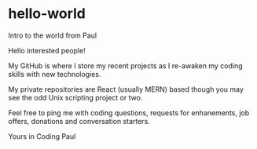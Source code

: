 # hello-world
Intro to the world from Paul

Hello interested people!

My GitHub is where I store my recent projects as I re-awaken my coding skills with new technologies.

My private repositories are React (usually MERN) based though you may see the odd Unix scripting project or two.

Feel free to ping me with coding questions, requests for enhanements, job offers, donations and conversation starters.

Yours in Coding
Paul

